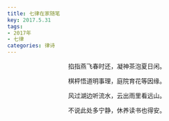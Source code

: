 ```yaml
---
title: 七律在家随笔
key: 2017.5.31
tags: 
- 2017年 
- 七律
categories: 律诗
---
```


<p align="center">掐指燕飞春时还，凝神茶泡夏日闲。
</p>
<p align="center">棋枰悟道明事理，庭院育花等因缘。
</p>
<p align="center">风过湖边听流水，云出雨里看远山。
</p>
<p align="center">不说此处多宁静，休养读书也得安。
</p>
